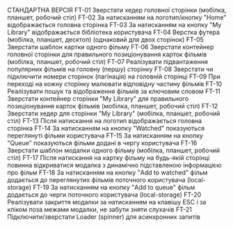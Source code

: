 СТАНДАРТНА ВЕРСІЯ
FT-01 Зверстати хедер головної сторінки (мобілка, планшет, робочий стіл)
FT-02 За натисканням на логотип/кнопку "Home" відображається головна сторінка
FT-03 За натисканням на кнопку "My Library" відображається бібліотека користувача
FT-04 Верстка футера (мобілка, планшет, десктоп) (однаковий для двох сторінок)
FT-05 Зверстати шаблон картки одного фільму
FT-06 Зверстати контейнер головної сторінки для правильного позиціонування карток фільмів (мобілка, планшет, робочий стіл)
FT-07 Реалізувати підвантаження популярних фільмів на головну (першу) сторінку
FT-08 Зверстати чи підключити номери сторінок (пагінація) на головній сторінці
FT-09 При переході на кожну сторінку малювати відповідну частину фільмів
FT-10 Реалізувати пошук та відображення фільмів за ключовим словом
FT-11 Зверстати контейнер сторінки "My Library" для правильного позиціонування карток фільмів (мобілка, планшет, робочий стіл)
FT-12 Зверстати хедер для сторінки "My Library" (мобілка, планшет, робочий стіл)
FT-13 Після натискання на логотип відображається головна сторінка
FT-14 За натисканням на кнопку "Watched" показуються переглянуті фільми користувача
FT-15 За натисканням на кнопку "Queue" показуються фільми додані в чергу користувача
FT-16 Зверстати шаблон модалки одного фільму (мобілка, планшет, робочий стіл)
FT-17 Після натискання на картку фільму на будь-якій сторінці повинна відкриватися модалка з динамічно підставленою інформацією про фільм
FT-18 За натисканням на кнопку "Add to watched" фільм додається до переглянутих фільмів поточного користувача (local-storage)
FT-19 За натисканням на кнопку "Add to queue" фільм додається до черги поточного користувача (local-storage)
FT-20 Реалізувати закриття модалки за натисканням на клавішу ESC і за кліком поза межами модалки, не забути зняти слухачів
FT-21 Підключити/зверстати Loader (spinner) для асинхронних запитів